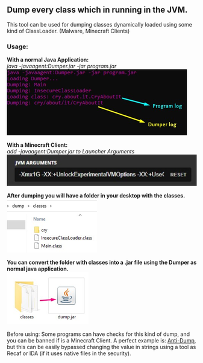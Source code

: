 <h2>Dump every class which in running in the JVM.</h2>

This tool can be used for dumping classes dynamically loaded
using some kind of ClassLoader. (Malware, Minecraft Clients)

### Usage:

**With a normal Java Application:**</br>
_java -javaagent:Dumper.jar -jar program.jar_</br>
![Screenshot_1](./screenshots/Screenshot_1.jpg) </br>

**With a Minecraft Client:**</br>
_add -javaagent:Dumper.jar to Launcher Arguments_</br>
![Screenshot_2](./screenshots/Screenshot_2.jpg) </br>

**After dumping you will have a folder in your desktop with the classes.**</br>
![Screenshot_3](./screenshots/Screenshot_3.jpg) </br>

**You can convert the folder with classes into a .jar file using the Dumper as normal java application.</br>**
![Screenshot_4](./screenshots/Screenshot_4.jpg) </br>

Before using: Some programs can have checks for this kind of dump, and you can be banned if is a Minecraft Client. A perfect example is: [Anti-Dump](https://github.com/zzurio/Anti-Dump), but this can be easily bypassed changing the value in strings using a tool as Recaf or IDA (if it uses native files in the security). 